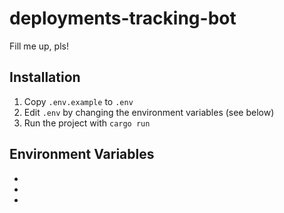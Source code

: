 # deployments-tracking-bot

Fill me up, pls!

## Installation

1. Copy `.env.example` to `.env`
1. Edit `.env` by changing the environment variables (see below)
1. Run the project with `cargo run`

## Environment Variables

-
-
-
